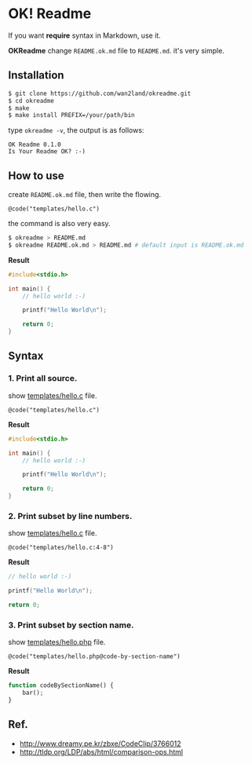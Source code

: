 OK! Readme
==========

If you want **require** syntax in Markdown, use it.

**OKReadme** change `README.ok.md` file to `README.md`. it's very simple.

## Installation

```sh
$ git clone https://github.com/wan2land/okreadme.git
$ cd okreadme
$ make
$ make install PREFIX=/your/path/bin
```

type `okreadme -v`, the output is as follows:

```
OK Readme 0.1.0
Is Your Readme OK? :-)
```

## How to use

create `README.ok.md` file, then write the flowing. 

```
@code("templates/hello.c")
```

the command is also very easy.

```sh
$ okreadme > README.md
$ okreadme README.ok.md > README.md # default input is README.ok.md
```

**Result**

```c
#include<stdio.h>

int main() {
	// hello world :-)

	printf("Hello World\n");

	return 0;
}
```


## Syntax

### 1. Print all source.

show [templates/hello.c](templates/hello.c) file.

```
@code("templates/hello.c")
```

**Result**

```c
#include<stdio.h>

int main() {
	// hello world :-)

	printf("Hello World\n");

	return 0;
}
```


### 2. Print subset by line numbers.

show [templates/hello.c](templates/hello.c) file.

```
@code("templates/hello.c:4-8")
```

**Result**

```c
// hello world :-)

printf("Hello World\n");

return 0;
```

### 3. Print subset by section name.

show [templates/hello.php](templates/hello.php) file.

```
@code("templates/hello.php@code-by-section-name")
```

**Result**

```php
function codeBySectionName() {
    bar();
}
```


## Ref.

- http://www.dreamy.pe.kr/zbxe/CodeClip/3766012
- http://tldp.org/LDP/abs/html/comparison-ops.html
